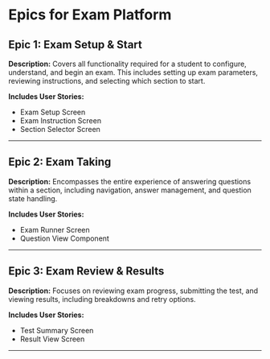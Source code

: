 # Epics for Exam Platform

## Epic 1: Exam Setup & Start

**Description:**
Covers all functionality required for a student to configure, understand, and begin an exam. This includes setting up exam parameters, reviewing instructions, and selecting which section to start.

**Includes User Stories:**

- Exam Setup Screen
- Exam Instruction Screen
- Section Selector Screen

---

## Epic 2: Exam Taking

**Description:**
Encompasses the entire experience of answering questions within a section, including navigation, answer management, and question state handling.

**Includes User Stories:**

- Exam Runner Screen
- Question View Component

---

## Epic 3: Exam Review & Results

**Description:**
Focuses on reviewing exam progress, submitting the test, and viewing results, including breakdowns and retry options.

**Includes User Stories:**

- Test Summary Screen
- Result View Screen

---
